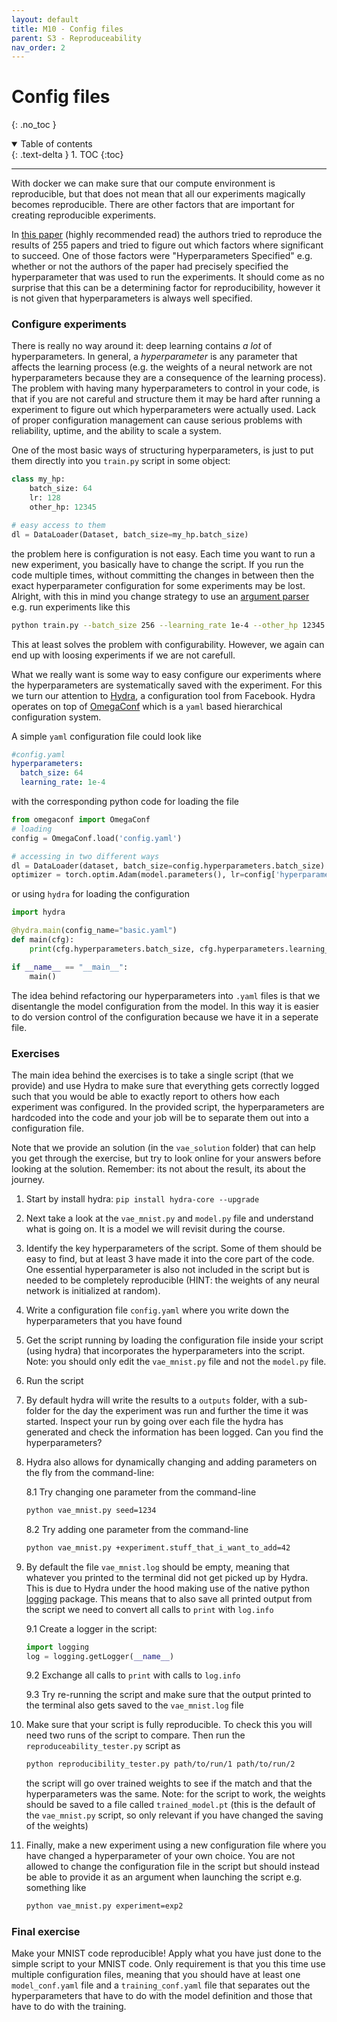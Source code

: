 ```yaml
---
layout: default
title: M10 - Config files
parent: S3 - Reproduceability
nav_order: 2
---
```


# Config files
{: .no_toc }

<details open markdown="block">
  <summary>
    Table of contents
  </summary>
  {: .text-delta }
1. TOC
{:toc}
</details>

---

With docker we can make sure that our compute environment is reproducible, but that does not mean that all our experiments magically becomes reproducible. There are other factors that are important for creating reproducible experiments.

In [this paper](https://arxiv.org/abs/1909.06674) (highly recommended read) the authors tried to reproduce the results of 255 papers and tried to figure out which factors where significant to succeed. One of those factors were "Hyperparameters Specified" e.g. whether or not the authors of the paper had precisely specified the hyperparameter that was used to run the experiments. It should come as no surprise that this can be a determining factor for reproducibility, however it is not given that hyperparameters is always well specified.

### Configure experiments

There is really no way around it: deep learning contains *a lot* of hyperparameters. In general, a *hyperparameter* is any parameter that affects the learning process (e.g. the weights of a neural network are not hyperparameters because they are a consequence of the learning process). The problem with having many hyperparameters to control in your code, is that if you are not careful and structure them it may be hard after running a experiment to figure out which hyperparameters were actually used. Lack of proper configuration management can cause serious problems with reliability, uptime, and the ability to scale a system.

One of the most basic ways of structuring hyperparameters, is just to put them directly into you `train.py` script in some object:

```python
class my_hp:
    batch_size: 64
    lr: 128
    other_hp: 12345

# easy access to them
dl = DataLoader(Dataset, batch_size=my_hp.batch_size)
```

the problem here is configuration is not easy. Each time you want to run a new experiment, you basically have to change the script. If you run the code multiple times, without committing the changes in between then the exact hyperparameter configuration for some experiments may be lost. Alright, with this in mind you change strategy to use an [argument parser](https://docs.python.org/3/library/argparse.html) e.g. run experiments like this

```bash
python train.py --batch_size 256 --learning_rate 1e-4 --other_hp 12345
```

This at least solves the problem with configurability. However, we again can end up with loosing experiments if we are not carefull.

What we really want is some way to easy configure our experiments where the hyperparameters are systematically saved with the experiment. For this we turn our attention to [Hydra](https://hydra.cc/), a configuration tool from Facebook. Hydra operates on top of [OmegaConf](https://github.com/omry/omegaconf) which is a `yaml` based hierarchical configuration system.

A simple `yaml` configuration file could look like
```yaml
#config.yaml
hyperparameters:
  batch_size: 64
  learning_rate: 1e-4
```
with the corresponding python code for loading the file
```python
from omegaconf import OmegaConf
# loading
config = OmegaConf.load('config.yaml')

# accessing in two different ways
dl = DataLoader(dataset, batch_size=config.hyperparameters.batch_size)
optimizer = torch.optim.Adam(model.parameters(), lr=config['hyperparameters']['lr'])
```
or using `hydra` for loading the configuration
```python
import hydra

@hydra.main(config_name="basic.yaml")
def main(cfg):
    print(cfg.hyperparameters.batch_size, cfg.hyperparameters.learning_rate)

if __name__ == "__main__":
    main()
```
The idea behind refactoring our hyperparameters into `.yaml` files is that we disentangle the model configuration from the model. In this way it is easier to do version control of the configuration because we have it in a seperate file.

### Exercises

The main idea behind the exercises is to take a single script (that we provide) and use Hydra to make sure that everything gets correctly logged such that you would be able to exactly report to others how each experiment was configured. In the provided script, the hyperparameters are hardcoded into the code and your job will be to separate them out into a configuration file.

Note that we provide an solution (in the `vae_solution` folder) that can help you get through the exercise, but try to look online for your answers before looking at the solution. Remember: its not about the result, its about the journey.

1. Start by install hydra: `pip install hydra-core --upgrade`

2. Next take a look at the `vae_mnist.py` and `model.py` file and understand what is going on. It is a model we will revisit during the course.
   
3. Identify the key hyperparameters of the script. Some of them should be easy to find, but at least 3 have made it into the core part of the code. One essential hyperparameter is also not included in the script but is needed to be completely reproducible (HINT: the weights of any neural network is initialized at random).
   
4. Write a configuration file `config.yaml` where you write down the hyperparameters that you have found

5. Get the script running by loading the configuration file inside your script (using hydra) that incorporates the hyperparameters into the script. Note: you should only edit the `vae_mnist.py` file and not the `model.py` file.
   
6. Run the script

7. By default hydra will write the results to a `outputs` folder, with a sub-folder for the day the experiment was run and further the time it was started. Inspect your run by going over each file the hydra has generated and check the information has been logged. Can you find the hyperparameters?
   
8. Hydra also allows for dynamically changing and adding parameters on the fly from the command-line:

   8.1 Try changing one parameter from the command-line
   ```bash
   python vae_mnist.py seed=1234
   ```

   8.2 Try adding one parameter from the command-line
   ```bash
   python vae_mnist.py +experiment.stuff_that_i_want_to_add=42
   ```

9. By default the file `vae_mnist.log` should be empty, meaning that whatever you printed to the terminal did not get picked up by Hydra. This is due to Hydra under the hood making use of the native python [logging](https://docs.python.org/3/library/logging.html) package. This means that to also save all printed output from the script we need to convert all calls to `print` with `log.info`

   9.1 Create a logger in the script:
   ```python
   import logging
   log = logging.getLogger(__name__)
   ```

   9.2 Exchange all calls to `print` with calls to `log.info`

   9.3 Try re-running the script and make sure that the output printed to the terminal also gets saved to the `vae_mnist.log` file

10. Make sure that your script is fully reproducible. To check this you will need two runs of the script to compare. Then run the `reproduceability_tester.py` script as
    ```bash
    python reproducibility_tester.py path/to/run/1 path/to/run/2
    ```
    the script will go over trained weights to see if the match and that the hyperparameters was the same. Note: for the script to work, the weights should be saved to a file called `trained_model.pt` (this is the default of the `vae_mnist.py` script, so only relevant if you have changed the saving of the weights)

11. Finally, make a new experiment using a new configuration file where you have changed a hyperparameter of your own choice. You are not allowed to change the configuration file in the script but should instead be able to provide it as an argument when launching the script e.g. something like
    ```bash
    python vae_mnist.py experiment=exp2
    ```
  
### Final exercise

Make your MNIST code reproducible! Apply what you have just done to the simple script to your MNIST code. Only requirement is that you this time use multiple configuration files, meaning that you should have at least one `model_conf.yaml` file and a `training_conf.yaml` file that separates out the hyperparameters that have to do with the model definition and those that have to do with the training.